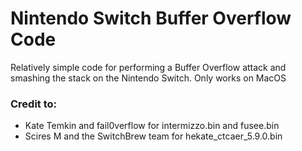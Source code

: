# Nintendo Switch Buffer Overflow Code

Relatively simple code for performing a Buffer Overflow attack and smashing the stack on the Nintendo Switch. Only works on MacOS

### Credit to: 
- Kate Temkin and fail0verflow for intermizzo.bin and fusee.bin
- Scires M and the SwitchBrew team for hekate_ctcaer_5.9.0.bin
